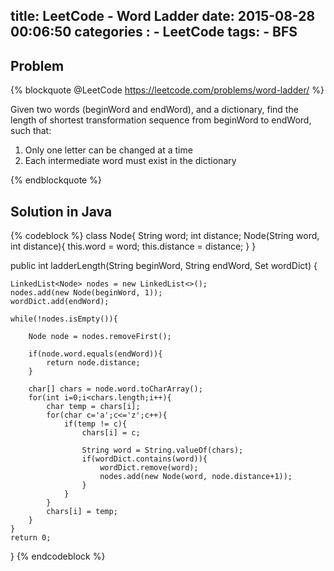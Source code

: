 title: LeetCode - Word Ladder
date: 2015-08-28 00:06:50
categories :
    - LeetCode
tags:
    - BFS
---

Problem
-------

{% blockquote @LeetCode https://leetcode.com/problems/word-ladder/ %}

Given two words (beginWord and endWord), and a dictionary, find the length of shortest transformation sequence from beginWord to endWord, such that:

1. Only one letter can be changed at a time
2. Each intermediate word must exist in the dictionary

{% endblockquote %}

Solution in Java
----------------

{% codeblock %}
class Node{
    String word;
    int distance;
    Node(String word, int distance){
        this.word = word;
        this.distance = distance;
    }
}

public int ladderLength(String beginWord, String endWord, Set<String> wordDict) {

    LinkedList<Node> nodes = new LinkedList<>();
    nodes.add(new Node(beginWord, 1));
    wordDict.add(endWord);

    while(!nodes.isEmpty()){

        Node node = nodes.removeFirst();

        if(node.word.equals(endWord)){
            return node.distance;
        }

        char[] chars = node.word.toCharArray();
        for(int i=0;i<chars.length;i++){
            char temp = chars[i];
            for(char c='a';c<='z';c++){
                if(temp != c){
                    chars[i] = c;

                    String word = String.valueOf(chars);
                    if(wordDict.contains(word)){
                        wordDict.remove(word);
                        nodes.add(new Node(word, node.distance+1));
                    }
                }
            }
            chars[i] = temp;
        }
    }
    return 0;
}
{% endcodeblock %}
